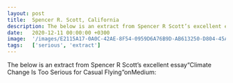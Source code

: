 ```yaml
---
layout: post
title:  Spencer R. Scott, California
description: The below is an extract from Spencer R Scott’s excellent essay“Climate Change Is Too Serious for Casual Flying”onMedium:...
date:   2020-12-11 00:00:00 +0300
image:  '/images/E2115A17-0A0C-42AE-8F54-0959D6A76B9D-AB613250-D804-45A3-816F-0D4D13A0E5FC+2.JPG'
tags:   ['serious', 'extract']
---
```

The below is an extract from Spencer R Scott’s excellent essay“Climate Change Is Too Serious for Casual Flying”onMedium:

